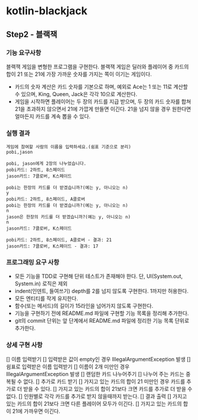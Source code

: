 # kotlin-blackjack

## Step2 - 블랙잭
### 기능 요구사항
블랙잭 게임을 변형한 프로그램을 구현한다. 블랙잭 게임은 딜러와 플레이어 중 카드의 합이 21 또는 21에 가장 가까운 숫자를 가지는 쪽이 이기는 게임이다.

* 카드의 숫자 계산은 카드 숫자를 기본으로 하며, 예외로 Ace는 1 또는 11로 계산할 수 있으며, King, Queen, Jack은 각각 10으로 계산한다.
* 게임을 시작하면 플레이어는 두 장의 카드를 지급 받으며, 두 장의 카드 숫자를 합쳐 21을 초과하지 않으면서 21에 가깝게 만들면 이긴다. 21을 넘지 않을 경우 원한다면 얼마든지 카드를 계속 뽑을 수 있다.

### 실행 결과
```
게임에 참여할 사람의 이름을 입력하세요.(쉼표 기준으로 분리)
pobi,jason

pobi, jason에게 2장의 나누었습니다.
pobi카드: 2하트, 8스페이드
jason카드: 7클로버, K스페이드

pobi는 한장의 카드를 더 받겠습니까?(예는 y, 아니오는 n)
y
pobi카드: 2하트, 8스페이드, A클로버
pobi는 한장의 카드를 더 받겠습니까?(예는 y, 아니오는 n)
n
jason은 한장의 카드를 더 받겠습니까?(예는 y, 아니오는 n)
n
jason카드: 7클로버, K스페이드

pobi카드: 2하트, 8스페이드, A클로버 - 결과: 21
jason카드: 7클로버, K스페이드 - 결과: 17
```

### 프로그래밍 요구 사항
* 모든 기능을 TDD로 구현해 단위 테스트가 존재해야 한다. 단, UI(System.out, System.in) 로직은 제외
* indent(인덴트, 들여쓰기) depth를 2를 넘지 않도록 구현한다. 1까지만 허용한다.
* 모든 엔티티를 작게 유지한다.
* 함수(또는 메서드)의 길이가 15라인을 넘어가지 않도록 구현한다.
* 기능을 구현하기 전에 README.md 파일에 구현할 기능 목록을 정리해 추가한다.
* git의 commit 단위는 앞 단계에서 README.md 파일에 정리한 기능 목록 단위로 추가한다.

### 상세 구현 사항
[] 이름 입력받기
    [] 입력받은 값이 empty인 경우 IllegalArgumentException 발생
    [] 쉼표로 입력받은 이름 입력받기
    [] 이름이 2개 미만인 경우 IllegalArgumentException 발생
[] 랜덤한 카드 나누어주기
    [] 나누어 주는 카드는 중복될 수 없다.
[] 추가로 카드 받기
    [] 가지고 있는 카드의 합이 21 미만인 경우 카드를 추가로 더 받을 수 있다.
    [] 가지고 있는 카드의 합이 21보다 크면 카드를 추가로 더 받을 수 없다.
    [] 인원별로 각각 카드를 추가로 받지 않을때까지 받는다.
[] 결과 출력
    [] 가지고 있는 카드의 합이 21보다 크면 다른 플레이어 모두가 이긴다.
    [] 가지고 있는 카드의 합이 21에 가까우면 이긴다.